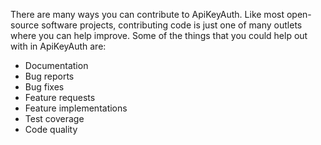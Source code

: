 There are many ways you can contribute to ApiKeyAuth. Like most open-source software projects, contributing code is just one of many outlets where you can help improve. Some of the things that you could help out with in ApiKeyAuth are:

- Documentation
- Bug reports
- Bug fixes
- Feature requests
- Feature implementations
- Test coverage
- Code quality